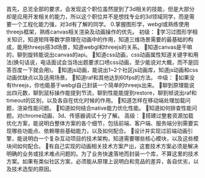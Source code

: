 首先，总览全部的要求，会发现这个职位虽然提到了3d相关的技能，但是大部分却是应用开发相关的能力，所以这个职位并不是想找专业的3d领域同学，而是需要一个工程化能力强，对3d有了解的同学。
0.掌握图形学，webgl或熟练使用threejs框架，熟练canvas相关渲染及动画操作的优先。 
初级：
学习过图形学相关知识，知道矩阵等数学原理在动画中的作用，知道三维场景需要的最基础的构成，能用threejs搭3d场景，知道webgl和threejs的关系。
知道canvas是干嘛的，聊到旋转能说出canvas的api。
知道css动画，css动画属性知道关键字和用法(换句话说，电话面试会当场出题要求口喷css动画，至少能说对大概，而不是回答百度一下就会用)。
知道js动画，能说出1~2个社区js动画库，知道js动画和css动画优缺点以及适用场景。
知道raf和其他达到60fps的方法。
中级：
如果没有threejs，你也能基于webgl自己封装一个简单的threejs出来。
聊到原理能说出四元数，聊到鼠标操作能提到节流，聊到性能能提到restore，聊到帧说出raf和timeout的区别，以及各自在优化时候的作用。
知道怎样在移动端处理加载问题，渲染性能问题。
知道如何结合native能力优化性能。
知道如何排查性能问题。对chrome动画、3d、传感器调试十分了解。
高级：
搭建过整套资源加载优化方案，能说明白整体方案的各个细节，包括前端、客户端、服务端分别需要实现哪些功能点、依赖哪些基础能力，以及如何配合。
设计并实现过前端动画引擎，能说明白一个复杂互动项目的技术架构，知道需要哪些核心模块，以及这些模块间如何配合。
有自己实现的动画相关技术方案产出，这套技术方案必须是解决明确的业务或技术难点问题的。为了业务快速落地而封装一个库，不算这里的技术方案。如果有类似社区方案，必须能从原理上说明白和竞品的差异，各自优劣，以及技术选型的原因。
